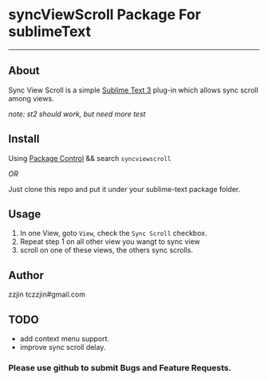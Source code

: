 # syncViewScroll Package For sublimeText

--------

## About

Sync View Scroll is a simple [Sublime Text 3](http://www.sublimetext.com/3 ) plug-in which allows sync scroll among views.

*note: st2 should work, but need more test*

## Install

Using [Package Control](https://sublime.wbond.net/installation) && search `syncviewscroll`

*OR*

Just clone this repo and put it under your sublime-text package folder.

## Usage

1. In one View, goto `View`, check the `Sync Scroll` checkbox.
2. Repeat step 1 on all other view you wangt to sync view
3. scroll on one of these views, the others sync scrolls.

## Author
zzjin tczzjin#gmail.com

## TODO

* add context menu support.
* improve sync scroll delay.

### Please use github to submit Bugs and Feature Requests.